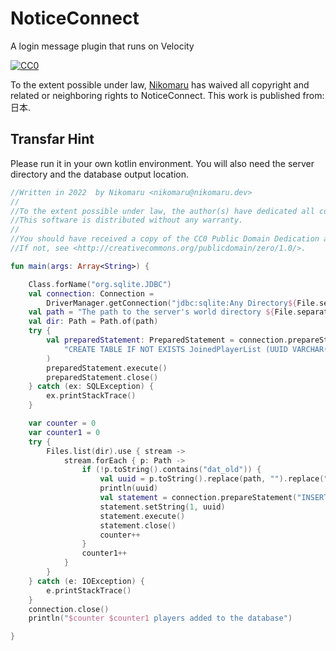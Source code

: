 # NoticeConnect
A login message plugin that runs on Velocity



[![CC0](http://i.creativecommons.org/p/zero/1.0/88x31.png)](http://creativecommons.org/publicdomain/zero/1.0/)


To the extent possible under law,
[<span property="dct:title">Nikomaru</span>](https://github.com/Nlkomaru/)
has waived all copyright and related or neighboring rights to
<span property="dct:title">NoticeConnect</span>.
This work is published from:
<span property="vcard:Country" datatype="dct:ISO3166" content="JP" about="https://github.com/Nlkomaru/NoticeConnect">日本</span>.


## Transfar Hint
Please run it in your own kotlin environment.
You will also need the server directory and the database output location.


```Kotlin
//Written in 2022  by Nikomaru <nikomaru@nikomaru.dev>
//
//To the extent possible under law, the author(s) have dedicated all copyright and related and neighboring rights to this software to the public domain worldwide.
//This software is distributed without any warranty.
//
//You should have received a copy of the CC0 Public Domain Dedication along with this software.
//If not, see <http://creativecommons.org/publicdomain/zero/1.0/>.

fun main(args: Array<String>) {

    Class.forName("org.sqlite.JDBC")
    val connection: Connection =
        DriverManager.getConnection("jdbc:sqlite:Any Directory${File.separator}NoticeConnect.db")
    val path = "The path to the server's world directory ${File.separator}playerdata${File.separator}"
    val dir: Path = Path.of(path)
    try {
        val preparedStatement: PreparedStatement = connection.prepareStatement(
            "CREATE TABLE IF NOT EXISTS JoinedPlayerList (UUID VARCHAR(40) NOT NULL)"
        )
        preparedStatement.execute()
        preparedStatement.close()
    } catch (ex: SQLException) {
        ex.printStackTrace()
    }

    var counter = 0
    var counter1 = 0
    try {
        Files.list(dir).use { stream ->
            stream.forEach { p: Path ->
                if (!p.toString().contains("dat_old")) {
                    val uuid = p.toString().replace(path, "").replace(".dat", "")
                    println(uuid)
                    val statement = connection.prepareStatement("INSERT into JoinedPlayerList (UUID) VALUES (?)")
                    statement.setString(1, uuid)
                    statement.execute()
                    statement.close()
                    counter++
                }
                counter1++
            }
        }
    } catch (e: IOException) {
        e.printStackTrace()
    }
    connection.close()
    println("$counter $counter1 players added to the database")

}
```
